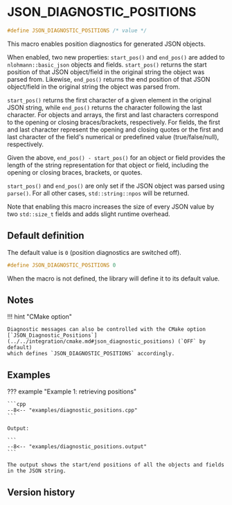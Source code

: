 # JSON_DIAGNOSTIC_POSITIONS

```cpp
#define JSON_DIAGNOSTIC_POSITIONS /* value */
```

This macro enables position diagnostics for generated JSON objects.

When enabled, two new properties: `start_pos()` and `end_pos()` are added to `nlohmann::basic_json` objects and fields. `start_pos()` returns the start position of
that JSON object/field in the original string the object was parsed from. Likewise, `end_pos()` returns the end position of that JSON object/field in the
original string the object was parsed from.

`start_pos()` returns the first character of a given element in the original JSON string, while `end_pos()` returns the character following the last character. For objects and arrays, the first and last characters correspond to the opening or closing braces/brackets, respectively. For fields, the first and last character represent the opening and closing quotes or the first and last character of the field's numerical or predefined value (true/false/null), respectively.

Given the above, `end_pos() - start_pos()` for an object or field provides the length of the string representation for that object or field, including the
opening or closing braces, brackets, or quotes.

`start_pos()` and `end_pos()` are only set if the JSON object was parsed using `parse()`. For all other cases, `std::string::npos` will be returned.

Note that enabling this macro increases the size of every JSON value by two `std::size_t` fields and adds
slight runtime overhead.

## Default definition

The default value is `0` (position diagnostics are switched off).

```cpp
#define JSON_DIAGNOSTIC_POSITIONS 0
```

When the macro is not defined, the library will define it to its default value.

## Notes

!!! hint "CMake option"

    Diagnostic messages can also be controlled with the CMake option
    [`JSON_Diagnostic_Positions`](../../integration/cmake.md#json_diagnostic_positions) (`OFF` by default)
    which defines `JSON_DIAGNOSTIC_POSITIONS` accordingly.

## Examples

??? example "Example 1: retrieving positions"

    ```cpp
    --8<-- "examples/diagnostic_positions.cpp"
    ```
    
    Output:

    ```
    --8<-- "examples/diagnostic_positions.output"
    ```

    The output shows the start/end positions of all the objects and fields in the JSON string.

## Version history


